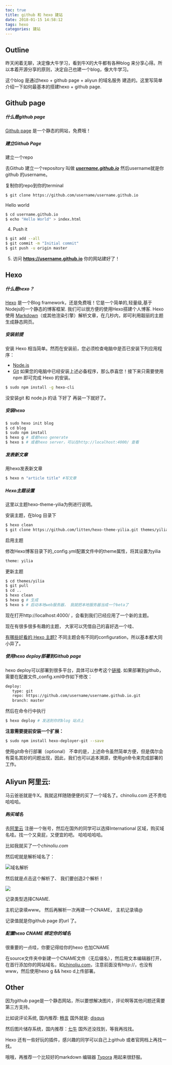 ```yaml
---
toc: true
title: github 和 hexo 建站
date: 2018-01-15 14:58:12
tags: hexo
categories: 建站
---
```



## **Outline**

昨天闲着无聊，决定像大牛学习，看到牛X的大牛都有各种blog 来分享心得。所以本着开源分享的原则，决定自己也建一个blog，像大牛学习。

这个blog 是通过hexo + github page +  aliyun 的域名服务 建造的。这里写简单介绍一下如何最基本的搭建hexo + github page.  

## **Github page**

##### 什么是github page

[Github page](https://pages.github.com/) 是一个静态的网站，免费哦！

##### **建立Github Page**

建立一个repo

   去Github 建立一个repository 叫做 <u>***username.github.io***</u> 然后username就是你github 的username。


复制你的repo到你的terminal

```bash
$ git clone https://github.com/username/username.github.io
```

Hello world
```bash
$ cd username.github.io
$ echo "Hello World" > index.html
```

4.  Push it
```bash
$ git add --all
$ git commit -m "Initial commit"
$ git push -u origin master
```

5.  访问 **https://username.github.io** 你的网站建好了！



## **Hexo**

##### 什么是hexo？

[Hexo](https://hexo.io/zh-cn/index.html) 是一个Blog framework，还是免费哦！它是一个简单的,轻量级,基于Nodejs的一个静态的博客框架. 我们可以很方便的使用Hexo搭建个人博客.  Hexo 使用 [Markdown](http://daringfireball.net/projects/markdown/)（或其他渲染引擎）解析文章，在几秒内，即可利用靓丽的主题生成静态网页。

##### 安装前提

安装 Hexo 相当简单。然而在安装前，您必须检查电脑中是否已安装下列应用程序：
- [Node.js](http://nodejs.org/)
- [Git](http://git-scm.com/)
  如果您的电脑中已经安装上述必备程序，那么恭喜您！接下来只需要使用 npm 即可完成 Hexo 的安装。
```bash
$ sudo npm install -g hexo-cli
```
没安装git 和 node.js 的话 下好了 再装一下就好了。

##### 安装hexo
```bash
$ sudo hexo init blog
$ cd blog
$ sudo npm install
$ hexo g # 或者hexo generate
$ hexo s # 或者hexo server，可以在http://localhost:4000/ 查看
```

##### 发表新文章

用hexo发表新文章

```bash
$ hexo n "article title" #写文章 
```

##### Hexo主题设置

这里以主题hexo-theme-yilia为例进行说明。

安装主题，在blog 目录下

```bash
$ hexo clean
$ git clone https://github.com/litten/hexo-theme-yilia.git themes/yilia
```

启用主题

修改Hexo博客目录下的_config.yml配置文件中的theme属性，将其设置为yilia

```latex
theme: yilia 
```



更新主题

```bash
$ cd themes/yilia
$ git pull
$ cd ..
$ hexo clean
$ hexo g # 生成
$ hexo s # 启动本地web服务器， 我就把本地服务器当成一个beta了
```

现在打开http://localhost:4000/ ，会看到我们已经应用了一个新的主题。

现在有很多很多有趣的主题， 大家可以凭借自己的喜好选一个哇、

[有哪些好看的 Hexo 主题?](https://www.zhihu.com/question/24422335/answer/46357100)  不同主题会有不同的configuration，所以基本都大同小异了。

##### 使用hexo deploy部署到Github page

hexo deploy可以部署到很多平台，具体可以参考这个[链接](https://hexo.io/zh-cn/docs/deployment.html). 如果部署到github，需要在配置文件_config.xml中作如下修改：

```latex
deploy:
   type: git
   repo: https://github.com/username/username.github.io.git
   branch: master
```

然后在命令行中执行

```bash
$ hexo deploy # 发送到你的blog 站点上
```

**注意需要提前安装一个扩展：**
```bash
$ sudo npm install hexo-deployer-git --save
```

使用git命令行部署（optional）
不幸的是，上述命令虽然简单方便，但是偶尔会有莫名其妙的问题出现，因此，我们也可以追本溯源，使用git命令来完成部署的工作。



## Aliyun 阿里云:

马云爸爸就是牛X。我就这样随随便便的买了一个域名了。chinoliu.com 还不贵哈哈哈哈。

##### 购买域名

去[阿里云](https://wanwang.aliyun.com/) 注册一个账号，然后在国外的同学可以选择International 区域，购买域名哇。找一个又臭屁，又便宜的吧。 哈哈哈哈哈。

比如我就买了一个*chinoliu.com*

然后呢就是解析域名了：

![域名解析](http://chuantu.biz/t6/206/1516055658x-1566671321.jpg)

然后就是点击这个解析了、 我们要创造2个解析！

![](http://chuantu.biz/t6/206/1516055838x-1566671297.jpg)

记录类型选择CNAME.

主机记录填www。 然后再解析一次再建一个CNAME， 主机记录填@

记录值就是你github page 的url 了。

##### 配置hexo CNAME 绑定你的域名

很重要的一点哇，你要记得给你的hexo 也加CNAME

在source文件夹中新建一个CNAME文件（无后缀名），然后用文本编辑器打开，在首行添加你的网站域名，如[chinoliu.com](chinoliu.com)，注意前面没有http://，也没有www，然后使用hexo g && hexo d上传部署。

## Other

 因为github page是一个静态网站，所以要想解决图片，评论啊等其他问题还需要第三方支持。

比如说评论系统, 国内推荐: [畅言](https://changyan.kuaizhan.com/) 国外就是: [disqus](https://disqus.com/)

然后图片储存系统，国内推荐：[七牛](https://www.qiniu.com/) 国外还没找到，等我再找找。

Hexo 还有一些好玩的插件，感兴趣的同学可以自己上github 或者官网档上再找一找。

哦哦，再推荐一个比较好的markdown 编辑器 [Typora](https://typora.io/) 用起来很舒服。

 



